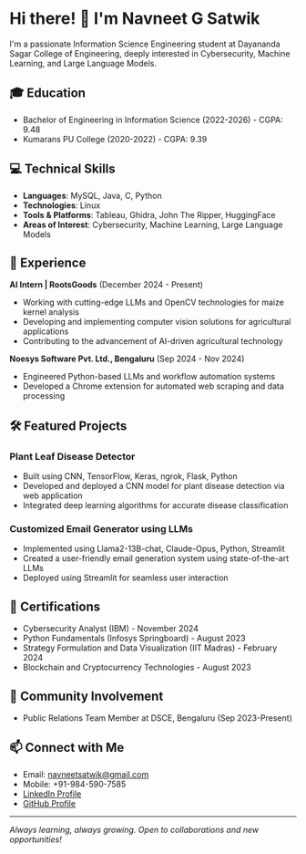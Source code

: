 # Hi there! 👋 I'm Navneet G Satwik

I'm a passionate Information Science Engineering student at Dayananda Sagar College of Engineering, deeply interested in Cybersecurity, Machine Learning, and Large Language Models.

## 🎓 Education
- Bachelor of Engineering in Information Science (2022-2026) - CGPA: 9.48
- Kumarans PU College (2020-2022) - CGPA: 9.39

## 💻 Technical Skills
- **Languages**: MySQL, Java, C, Python
- **Technologies**: Linux
- **Tools & Platforms**: Tableau, Ghidra, John The Ripper, HuggingFace
- **Areas of Interest**: Cybersecurity, Machine Learning, Large Language Models

## 🚀 Experience
**AI Intern | RootsGoods** (December 2024 - Present)
- Working with cutting-edge LLMs and OpenCV technologies for maize kernel analysis
- Developing and implementing computer vision solutions for agricultural applications
- Contributing to the advancement of AI-driven agricultural technology

**Noesys Software Pvt. Ltd., Bengaluru** (Sep 2024 - Nov 2024)
- Engineered Python-based LLMs and workflow automation systems
- Developed a Chrome extension for automated web scraping and data processing

## 🛠️ Featured Projects

### Plant Leaf Disease Detector
- Built using CNN, TensorFlow, Keras, ngrok, Flask, Python
- Developed and deployed a CNN model for plant disease detection via web application
- Integrated deep learning algorithms for accurate disease classification

### Customized Email Generator using LLMs
- Implemented using Llama2-13B-chat, Claude-Opus, Python, Streamlit
- Created a user-friendly email generation system using state-of-the-art LLMs
- Deployed using Streamlit for seamless user interaction

## 📜 Certifications
- Cybersecurity Analyst (IBM) - November 2024
- Python Fundamentals (Infosys Springboard) - August 2023
- Strategy Formulation and Data Visualization (IIT Madras) - February 2024
- Blockchain and Cryptocurrency Technologies - August 2023

## 🤝 Community Involvement
- Public Relations Team Member at DSCE, Bengaluru (Sep 2023-Present)

## 📫 Connect with Me
- Email: navneetsatwik@gmail.com
- Mobile: +91-984-590-7585
- [LinkedIn Profile](#)
- [GitHub Profile](#)

---
*Always learning, always growing. Open to collaborations and new opportunities!*
